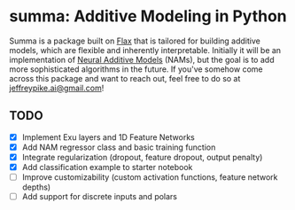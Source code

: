 # summa: Additive Modeling in Python
Summa is a package built on [Flax](https://github.com/google/flax) that is tailored for building additive models, which are flexible and inherently interpretable.  Initially it will be an implementation of [Neural Additive Models](https://arxiv.org/abs/2004.13912) (NAMs), but the goal is to add more sophisticated algorithms in the future.  If you've somehow come across this package and want to reach out, feel free to do so at jeffreypike.ai@gmail.com!

## TODO
- [x] Implement Exu layers and 1D Feature Networks
- [x] Add NAM regressor class and basic training function
- [x] Integrate regularization (dropout, feature dropout, output penalty)
- [x] Add classification example to starter notebook
- [ ] Improve customizability (custom activation functions, feature network depths)
- [ ] Add support for discrete inputs and polars
